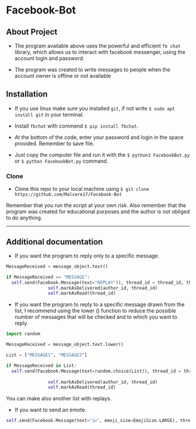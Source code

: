 
# Facebook-Bot

## About Project
- The program available above uses the powerful and efficient `fb chat` library, which allows us to interact with facebook messenger, using the account login and password.

- The program was created to write messages to people when the account owner is offline or not available

## Installation

- If you use linux make sure you installed `git`, if not write `$ sudo apt install git` in your terminal.

- Install `fbchat` with commend `$ pip install fbchat`.

- At the bottom of the code, enter your password and login in the space provided. Remember to save file.

- Just copy the computer file and run it with the `$ python3 FacebookBot.py` or `$ python FacebookBot.py` command.

### Clone

- Clone this repo to your local machine using `$ git clone https://github.com/Malvare17/Facebook-Bot`

Remember that you run the script at your own risk. Also remember that the program was created for educational purposes and the author is not obliged to do anything.

---

## Additional documentation

- If you want the program to reply only to a specific message.
```python
MessageReceived = message_object.text()

if MessageReceived == "MESSAGE":                
  self.send(Facebook.Message(text="REPLAY")), thread_id = thread_id, thread_type = thread_type)
                self.markAsDelivered(author_id, thread_id)
                self.markAsRead(thread_id)
```

- If you want the program to reply to a specific message drawn from the list, I recommend using the lower () function to reduce the possible number of messages that will be checked and to which you want to reply.

```python
import random

MessageReceived = message_object.text.lower()

List = ["MESSAGE1", "MESSAGE2"]

if MessageReceived in List:             
  self.send(Facebook.Message(text=random.choice(List)), thread_id = thread_id, thread_type = thread_type)
  
                self.markAsDelivered(author_id, thread_id)
                self.markAsRead(thread_id)
```
You can make also another list with replays.

- If you want to send an emote.

```python          
self.send(Facebook.Message(text="👍", emoji_size=EmojiSize.LARGE), thread_id = thread_id, thread_type = thread_type)
```

